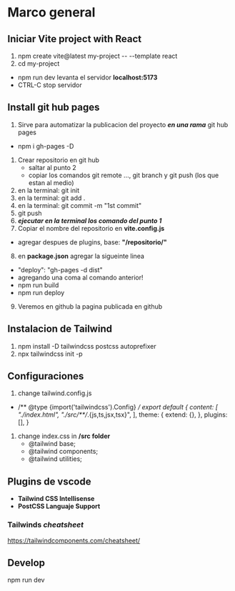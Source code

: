 # Marco general

## Iniciar Vite project with React

1. npm create vite@latest my-project -- --template react
1. cd my-project
- npm run dev levanta el servidor **localhost:5173** 
- CTRL-C stop servidor

## Install git hub pages

1. Sirve para automatizar la publicacion del proyecto _**en una rama**_ git hub pages
- npm i gh-pages -D
1. Crear repositorio en git hub
   - saltar al punto 2
   - copiar los comandos git remote ..., git branch y git push (los que estan al medio)
2. en la terminal: git init
3. en la terminal: git add .
4. en la terminal: git commit -m "1st commit"
5. git push
6. _**ejecutar en la terminal los comando del punto 1**_
7. Copiar el nombre del repositorio en **vite.config.js**
  - agregar despues de plugins, base: **"/repositorio/"**
8. en **package.json** agregar la sigueinte linea
 - "deploy": "gh-pages -d dist"
 - agregando una coma al comando anterior!
 - npm run build
 - npm run deploy
9. Veremos en github la pagina publicada en github

## Instalacion de Tailwind

1. npm install -D tailwindcss postcss autoprefixer
1. npx tailwindcss init -p

## Configuraciones

1. change tailwind.config.js
- /** @type {import('tailwindcss').Config} */
export default {
  content: [
    "./index.html",
    "./src/**/*.{js,ts,jsx,tsx}",
  ],
  theme: {
    extend: {},
  },
  plugins: [],
}
1. change index.css in **/src folder**
   - @tailwind base;
   - @tailwind components;
   - @tailwind utilities;


## Plugins de vscode

- **Tailwind CSS Intellisense**
- **PostCSS Languaje Support**

### Tailwinds _cheatsheet_

https://tailwindcomponents.com/cheatsheet/

## Develop

npm run dev